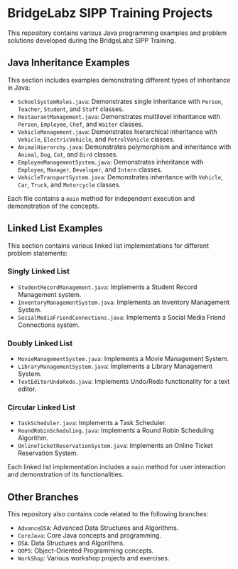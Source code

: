 # BridgeLabz SIPP Training Projects

This repository contains various Java programming examples and problem solutions developed during the BridgeLabz SIPP Training.

## Java Inheritance Examples

This section includes examples demonstrating different types of inheritance in Java:

*   `SchoolSystemRoles.java`: Demonstrates single inheritance with `Person`, `Teacher`, `Student`, and `Staff` classes.
*   `RestaurantManagement.java`: Demonstrates multilevel inheritance with `Person`, `Employee`, `Chef`, and `Waiter` classes.
*   `VehicleManagement.java`: Demonstrates hierarchical inheritance with `Vehicle`, `ElectricVehicle`, and `PetrolVehicle` classes.
*   `AnimalHierarchy.java`: Demonstrates polymorphism and inheritance with `Animal`, `Dog`, `Cat`, and `Bird` classes.
*   `EmployeeManagementSystem.java`: Demonstrates inheritance with `Employee`, `Manager`, `Developer`, and `Intern` classes.
*   `VehicleTransportSystem.java`: Demonstrates inheritance with `Vehicle`, `Car`, `Truck`, and `Motorcycle` classes.

Each file contains a `main` method for independent execution and demonstration of the concepts.

## Linked List Examples

This section contains various linked list implementations for different problem statements:

### Singly Linked List

*   `StudentRecordManagement.java`: Implements a Student Record Management system.
*   `InventoryManagementSystem.java`: Implements an Inventory Management System.
*   `SocialMediaFriendConnections.java`: Implements a Social Media Friend Connections system.

### Doubly Linked List

*   `MovieManagementSystem.java`: Implements a Movie Management System.
*   `LibraryManagementSystem.java`: Implements a Library Management System.
*   `TextEditorUndoRedo.java`: Implements Undo/Redo functionality for a text editor.

### Circular Linked List

*   `TaskScheduler.java`: Implements a Task Scheduler.
*   `RoundRobinScheduling.java`: Implements a Round Robin Scheduling Algorithm.
*   `OnlineTicketReservationSystem.java`: Implements an Online Ticket Reservation System.

Each linked list implementation includes a `main` method for user interaction and demonstration of its functionalities.

## Other Branches

This repository also contains code related to the following branches:

*   `AdvanceDSA`: Advanced Data Structures and Algorithms.
*   `CoreJava`: Core Java concepts and programming.
*   `DSA`: Data Structures and Algorithms.
*   `OOPS`: Object-Oriented Programming concepts.
*   `WorkShop`: Various workshop projects and exercises.